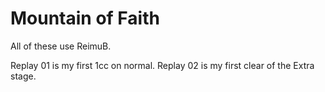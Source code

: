 # Mountain of Faith

All of these use ReimuB.

Replay 01 is my first 1cc on normal.
Replay 02 is my first clear of the Extra stage.
